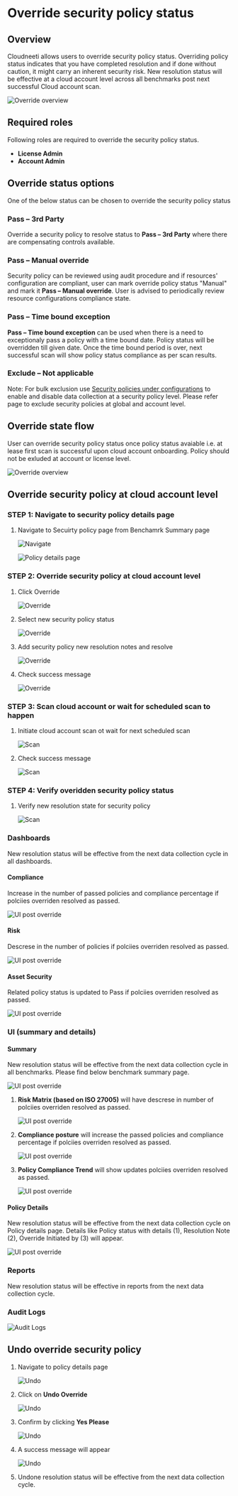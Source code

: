 # Override security policy status

## Overview

Cloudneeti allows users to override security policy status. Overriding policy status indicates that you have completed resolution and if done without caution, it might carry an inherent security risk. New resolution status will be effective at a cloud account level across all benchmarks post next successful Cloud account scan.


![Override overview](.././images/overridePolicyStatus/overview.png#thumbnail_1)


## Required roles

Following roles are required to override the security policy status.
- **License Admin**
- **Account Admin**


## Override status options

One of the below status can be chosen to override the security policy status

### Pass – 3rd Party
Override a security policy to resolve status to **Pass – 3rd Party** where there are compensating controls available. 


### Pass – Manual override

Security policy can be reviewed using audit procedure and if resources' configuration are compliant, user can mark override policy status "Manual" and mark it **Pass – Manual override**. User is advised to periodically review resource configurations compliance state. 


### Pass – Time bound exception

**Pass – Time bound exception** can be used when there is a need to exceptionaly pass a policy with a time bound date. Policy status will be overridden till given date. Once the time bound period is over, next successful scan will show policy status compliance as per scan results.

### Exclude – Not applicable

Note: For bulk exclusion use [Security policies under configurations](../../securityPolicyExclusions/) to enable and disable data collection at a security policy level. Please refer page to exclude security policies at global and account level.


## Override state flow

User can override security policy status once policy status avaiable i.e. at lease first scan is successful upon cloud account onboarding. Policy should not be exluded at account or license level.

![Override overview](.././images/overridePolicyStatus/OverrideFlow.png#thumbnail_1)

## Override security policy at cloud account level

### STEP 1: Navigate to security policy details page

1. Navigate to Secuirty policy page from Benchamrk Summary page

    ![Navigate](.././images/overridePolicyStatus/benchmark.png#thumbnail)

    ![Policy details page](.././images/overridePolicyStatus/policy_details_page.png#thumbnail)


### STEP 2: Override security policy at cloud account level 
1. Click Override

    ![Override](.././images/overridePolicyStatus/override.png#thumbnail)

2. Select new security policy status

    ![Override](.././images/overridePolicyStatus/override_1.png#thumbnail)

3. Add security policy new resolution notes and resolve

    ![Override](.././images/overridePolicyStatus/override_2.png#thumbnail_1)

4. Check success message

    ![Override](.././images/overridePolicyStatus/rescan_1.png#thumbnail_1)

### STEP 3: Scan cloud account or wait for scheduled scan to happen

1. Initiate cloud account scan ot wait for next scheduled scan

    ![Scan](.././images/overridePolicyStatus/rescan_2.png#thumbnail_1)

2. Check success message

    ![Scan](.././images/overridePolicyStatus/rescan_3.png#thumbnail_1)

### STEP 4: Verify overidden security policy status

1. Verify new resolution state for security policy

    ![Scan](.././images/overridePolicyStatus/Overridden_1.png#thumbnail_1)



### Dashboards 

 <!-- brief explanation of the Risk, policy compliance and trend charts. Just 1 image and highlight the override status on the dashboard -->
 New resolution status will be effective from the next data collection cycle in all dashboards.

#### Compliance

Increase in the number of passed policies and compliance percentage if polciies overriden resolved as passed.

![UI post override](.././images/overridePolicyStatus/Overridden_Compliance.png#thumbnail_1)

#### Risk

Descrese in the number of policies if polciies overriden resolved as passed.

![UI post override](.././images/overridePolicyStatus/Overridden_Asset.png#thumbnail_1)

#### Asset Security

Related policy status is updated to Pass if polciies overriden resolved as passed.

![UI post override](.././images/overridePolicyStatus/Overridden_Asset.png#thumbnail_1)


### UI (summary and details) 

#### Summary 

​New resolution status will be effective from the next data collection cycle in all benchmarks. Please find below benchmark summary page.

![UI post override](.././images/overridePolicyStatus/BenchmarkSummary.png#thumbnail_1)


1. **Risk Matrix (based on ISO 27005)** will have descrese in number of polciies overriden resolved as passed.

    ![UI post override](.././images/overridePolicyStatus/risk.png#thumbnail_1)

2. **Compliance posture** will increase the passed policies and compliance percentage if polciies overriden resolved as passed.

    ![UI post override](.././images/overridePolicyStatus/policyCompliance.png#thumbnail_1)

3. **Policy Compliance Trend** will show updates polciies overriden resolved as passed.

    ![UI post override](.././images/overridePolicyStatus/trend.png#thumbnail_1)

#### Policy Details

New resolution status will be effective from the next data collection cycle on Policy details page. Details like Policy status with details (1), Resolution Note (2), Override Initiated by (3) will appear.

![UI post override](.././images/overridePolicyStatus/Overridden_1.png#thumbnail_1)


### Reports

New resolution status will be effective in reports from the next data collection cycle.


### Audit Logs

![Audit Logs](.././images/overridePolicyStatus/AuditLog.png#thumbnail_1)


## Undo override security policy 

1. Navigate to policy details page

    ![Undo](.././images/overridePolicyStatus/undo_1.png#thumbnail_1)

2. Click on **Undo Override**

    ![Undo](.././images/overridePolicyStatus/undo_2.png#thumbnail_1)

3. Confirm by clicking **Yes Please**

    ![Undo](.././images/overridePolicyStatus/undo_3.png#thumbnail_1)

4. A success message will appear

    ![Undo](.././images/overridePolicyStatus/undo_4.png#thumbnail_1)

5. Undone resolution status will be effective from the next data collection cycle.



